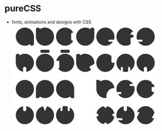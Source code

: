 # pureCSS
* fonts, animations and designs with CSS
![](https://github.com/aesbovis/pureCSS/raw/master/readme.png)

